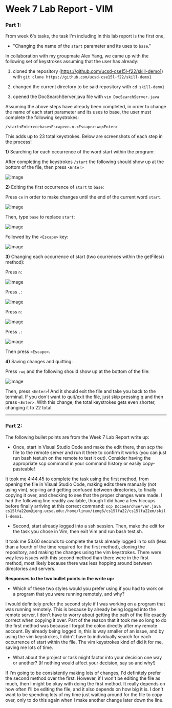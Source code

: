 # Week 7 Lab Report - VIM

### Part 1:

From week 6's tasks, the task I'm including in this lab report is the first one, 
- "Changing the name of the `start` parameter and its uses to `base`."

In collaboration with my groupmate Alex Yang, we came up with the following set of keystrokes assuming that the user has already:

1) cloned the repository (https://github.com/ucsd-cse15l-f22/skill-demo1) with `git clone https://github.com/ucsd-cse15l-f22/skill-demo1`

2) changed the current directory to be said repository with `cd skill-demo1`

3) opened the DocSearchServer.java file with `vim DocSearchServer.java`

Assuming the above steps have already been completed, in order to change the name of each start parameter and its uses to base, the user must complete the following keystrokes:

`/start<Enter>cebase<Escape>n.n.<Escape>:wq<Enter>`

This adds up to 23 total keystrokes. Below are screenshots of each step in the process!

**1)** Searching for each occurrence of the word start within the program:

After completing the keystrokes `/start` the following should show up at the bottom of the file, then press `<Enter>`

![image](https://user-images.githubusercontent.com/114435397/201596243-7488418a-e821-4c37-a340-1137260decf0.png)


**2)** Editing the first occurrence of `start` to `base`:

Press `ce` in order to make changes until the end of the current word `start`.

![image](https://user-images.githubusercontent.com/114435397/201597299-e2736d31-3118-49fa-911f-d498e9ee005b.png)

Then, type `base` to replace `start:`

![image](https://user-images.githubusercontent.com/114435397/201597460-2109f10f-58ed-48d3-96eb-208b5978db6c.png)

Followed by the `<Escape>` key:

![image](https://user-images.githubusercontent.com/114435397/201597574-2dc79870-a6c8-4fd0-b1dc-ecf44c9acfa0.png)


**3)** Changing each occurrence of start (two ocurrences within the getFiles() method):

Press `n`:

![image](https://user-images.githubusercontent.com/114435397/201597905-33a57419-9631-4b0c-9d49-b83021eff200.png)

Press `.`:

![image](https://user-images.githubusercontent.com/114435397/201597971-02620e8f-b5b8-4aa6-85e4-cfe557a1668e.png)

Press `n`:

![image](https://user-images.githubusercontent.com/114435397/201598016-4fa7db95-9b5c-4452-a7d9-77dcbee54de3.png)

Press `.`:

![image](https://user-images.githubusercontent.com/114435397/201598057-a9d9d433-689d-45b6-b7bc-378d0d57557c.png)

Then press `<Escape>`.

**4)** Saving changes and quitting:

Press `:wq` and the following should show up at the bottom of the file:

![image](https://user-images.githubusercontent.com/114435397/201598363-ad826a02-4bdc-4d50-890f-f88a01672082.png)

Then, press `<Enter>`! And it should exit the file and take you back to the terminal. If you don't want to quit/exit the file, just skip pressing q and then press `<Enter>`. With this change, the total keystrokes gets even shorter, changing it to 22 total. 

--- 

### Part 2:
The following bullet points are from the Week 7 Lab Report write up:

- Once, start in Visual Studio Code and make the edit there, then scp the file to the remote server and run it there to confirm it works (you can just run bash test.sh on the remote to test it out). Consider having the appropriate scp command in your command history or easily copy-pasteable!

It took me 4:44.45 to complete the task using the first method, from opening the file in Visual Studio Code, making edits there manually (not using vim), scp-ing and getting confused between directories, to finally copying it over, and checking to see that the proper changes were made. I had the following line readily available, though I did have a few hiccups before finally arriving at this correct command: 
`scp DocSearchServer.java cs15lfa22em@ieng.ucsd.edu:/home/linux/ieng6/cs15lfa22/cs15lfa22em/skill-demo1`.


- Second, start already logged into a ssh session. Then, make the edit for the task you chose in Vim, then exit Vim and run bash test.sh.

It took me 53.60 seconds to complete the task already logged in to ssh (less than a fourth of the time required for the first method), cloning the repository, and making the changes using the vim keystrokes. There were way less issues with this second method than there were in the first method, most likely because there was less hopping around between directories and servers. 


**Responses to the two bullet points in the write up:**

- Which of these two styles would you prefer using if you had to work on a program that you were running remotely, and why?

I would definitely prefer the second style if I was working on a program that was running remotely. This is because by already being logged into the remote server, I don't have to worry about getting the path of the file exactly correct when copying it over. Part of the reason that it took me so long to do the first method was because I forgot the colon directly after my remote account. By already being logged in, this is way smaller of an issue, and by using the vim keystrokes, I didn't have to individually search for each occurrence of start within the file. The vim keystrokes kind of did it for me, saving me lots of time. 

- What about the project or task might factor into your decision one way or another? (If nothing would affect your decision, say so and why!)

If I'm going to be consistently making lots of changes, I'd definitely prefer the second method over the first. However, if I won't be editing the file as much, then I might be okay with doing the first method. It really depends on how often I'll be editing the file, and it also depends on how big it is. I don't want to be spending lots of my time just waiting around for the file to copy over, only to do this again when I make another change later down the line. 






